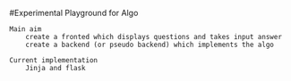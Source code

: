 #Experimental Playground for Algo 

    Main aim
        create a fronted which displays questions and takes input answer
        create a backend (or pseudo backend) which implements the algo

    Current implementation
        Jinja and flask